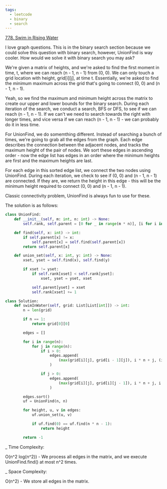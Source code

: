 ```yaml
---
tags:
  - leetcode
  - binary
  - search
---
```


<a href="https://leetcode.com/problems/swim-in-rising-water/">
778. Swim in Rising Water</a>

I love graph questions. This is in the binary search section because we could
solve this question with binary search, however, UnionFind is way cooler. How
would we solve it with binary search you may ask?

We're given a matrix of heights, and we're asked to find the first moment in
time, t, where we can reach (n - 1, n - 1) from (0, 0). We can only touch a grid
location with height, grid[i][j], at time t. Essentially, we're asked to find
the minimum maximum across the grid that's going to connect (0, 0) and (n - 1,
n - 1).

Yeah, so we find the maximum and minimum height across the matrix to create our
upper and lower bounds for the binary search. During each iteration of the
search, we conduct a search, BFS or DFS, to see if we can reach (n - 1, n - 1).
If we can't we need to search towards the right with longer times, and vice
versa if we can reach (n - 1, n - 1) - we can probably do it in less time.

For UnionFind, we do somemthing different. Instead of searching a bunch of
times, we're going to grab all the edges from the graph. Each edge describes the
connection between the adjacent nodes, and tracks the maximum height of the pair
of nodes. We sort these edges in ascending order - now the edge list has edges
in an order where the minimum heights are first and the maximum heights are
last.

For each edge in this sorted edge list, we connect the two nodes using
UnionFind. During each iteration, we check to see if (0, 0) and (n - 1, n - 1)
are connected. If they are, we return the height in this edge - this will be the
minimum height required to connect (0, 0) and (n - 1, n - 1).

Classic connectivity problem, UnionFind is always fun to use for these.

The solution is as follows:

```python
class UnionFind:
    def __init__(self, m: int, n: int) -> None:
        self.rank, self.parent = [0 for _ in range(m * n)], [i for i in range(m * n)]

    def find(self, x: int) -> int:
        if self.parent[x] != x:
            self.parent[x] = self.find(self.parent[x])
        return self.parent[x]

    def union_set(self, x: int, y: int) -> None:
        xset, yset = self.find(x), self.find(y)

        if xset != yset:
            if self.rank[xset] < self.rank[yset]:
                xset, yset = yset, xset

            self.parent[yset] = xset
            self.rank[xset] += 1

class Solution:
    def swimInWater(self, grid: List[List[int]]) -> int:
        n = len(grid)

        if n == 1:
            return grid[0][0]

        edges = []

        for i in range(n):
            for j in range(n):
                if i > 0:
                    edges.append(
                        (max(grid[i][j], grid[i - 1][j]), i * n + j, (i - 1) * n + j)
                    )

                if j > 0:
                    edges.append(
                        (max(grid[i][j], grid[i][j - 1]), i * n + j, i * n + (j - 1))
                    )

        edges.sort()
        uf = UnionFind(n, n)

        for height, u, v in edges:
            uf.union_set(u, v)

            if uf.find(0) == uf.find(n * n - 1):
                return height

        return -1
```

\_ Time Complexity:

O(n^2 log(n^2)) - We process all edges in the matrix, and we execute
UnionFind.find() at most n^2 times.

\_ Space Complexity:

O(n^2) - We store all edges in the matrix.
